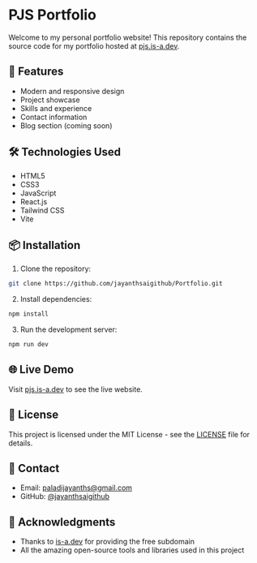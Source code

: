 # PJS Portfolio

Welcome to my personal portfolio website! This repository contains the source code for my portfolio hosted at [pjs.is-a.dev](https://pjs.is-a.dev).

## 🚀 Features

- Modern and responsive design
- Project showcase
- Skills and experience
- Contact information
- Blog section (coming soon)

## 🛠️ Technologies Used

- HTML5
- CSS3
- JavaScript
- React.js
- Tailwind CSS
- Vite

## 📦 Installation

1. Clone the repository:
```bash
git clone https://github.com/jayanthsaigithub/Portfolio.git
```

2. Install dependencies:
```bash
npm install
```

3. Run the development server:
```bash
npm run dev
```

## 🌐 Live Demo

Visit [pjs.is-a.dev](https://pjs.is-a.dev) to see the live website.

## 📝 License

This project is licensed under the MIT License - see the [LICENSE](LICENSE) file for details.

## 📧 Contact

- Email: paladijayanths@gmail.com
- GitHub: [@jayanthsaigithub](https://github.com/jayanthsaigithub)

## 🙏 Acknowledgments

- Thanks to [is-a.dev](https://is-a.dev) for providing the free subdomain
- All the amazing open-source tools and libraries used in this project

